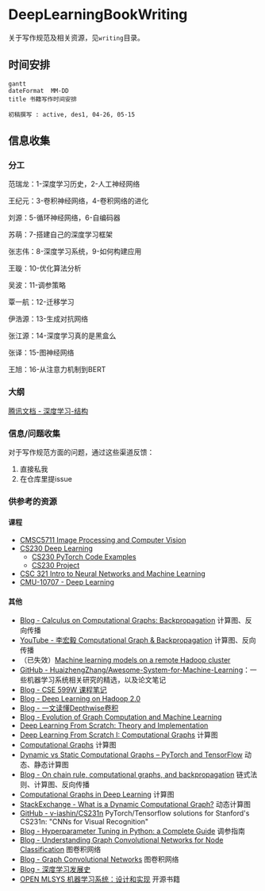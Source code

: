 # DeepLearningBookWriting

关于写作规范及相关资源，见`writing`目录。

## 时间安排

```mermaid
gantt
dateFormat  MM-DD
title 书籍写作时间安排

初稿撰写 : active, des1, 04-26, 05-15
```

## 信息收集

### 分工

范瑞龙：1-深度学习历史，2-人工神经网络

王纪元：3-卷积神经网络，4-卷积网络的进化

刘源：5-循环神经网络，6-自编码器

苏萌：7-搭建自己的深度学习框架

张志伟：8-深度学习系统，9-如何构建应用

王璇：10-优化算法分析

吴波：11-调参策略

覃一航：12-迁移学习

伊浩源：13-生成对抗网络

张江源：14-深度学习真的是黑盒么

张译：15-图神经网络

王旭：16-从注意力机制到BERT

### 大纲

[腾讯文档 - 深度学习-结构](https://docs.qq.com/doc/DRnZYUEpxak9VWExG)

### 信息/问题收集

对于写作规范方面的问题，通过这些渠道反馈：

1. 直接私我
2. 在仓库里提issue

### 供参考的资源

#### 课程

- [CMSC5711 Image Processing and Computer Vision](http://www.cse.cuhk.edu.hk/~khwong/www2/cmsc5711/cmsc5711.html)
- [CS230 Deep Learning](https://cs230.stanford.edu/)
  - [CS230 PyTorch Code Examples](https://cs230.stanford.edu/blog/pytorch/)
  - [CS230 Project](https://cs230.stanford.edu/project/)
- [CSC 321 Intro to Neural Networks and Machine Learning](https://www.cs.toronto.edu/~rgrosse/courses/csc321_2018/)
- [CMU-10707 - Deep Learning](https://deeplearning-cmu-10707-2022spring.github.io/)

#### 其他

- [Blog - Calculus on Computational Graphs: Backpropagation](https://colah.github.io/posts/2015-08-Backprop/) 计算图、反向传播
- [YouTube - 李宏毅 Computational Graph & Backpropagation](https://www.youtube.com/watch?v=-yhm3WdGFok) 计算图、反向传播
- （已失效）[Machine learning models on a remote Hadoop cluster](https://www.ibm.com/docs/en/dselcv?topic=data-machine-learning-models-hadoop)
- [GitHub - HuaizhengZhang/Awesome-System-for-Machine-Learning](https://github.com/HuaizhengZhang/Awesome-System-for-Machine-Learning)：一些机器学习系统相关研究的精选，以及论文笔记
- [Blog - CSE 599W 课程笔记](https://jcf94.com/2018/10/04/2018-10-04-cse559w/)
- [Blog - Deep Learning on Hadoop 2.0](https://medium.com/paypal-tech/deep-learning-on-hadoop-2-0-16b4db3c65dc)
- [Blog - 一文读懂Depthwise卷积](https://blog.csdn.net/weixin_44106928/article/details/103079668)
- [Blog - Evolution of Graph Computation and Machine Learning](https://towardsdatascience.com/evolution-of-graph-computation-and-machine-learning-3211e8682c83) 
- [Deep Learning From Scratch: Theory and Implementation](https://www.codingame.com/playgrounds/9487/deep-learning-from-scratch---theory-and-implementation/computational-graphs)
- [Deep Learning From Scratch I: Computational Graphs](https://www.sabinasz.net/deep-learning-from-scratch-i-computational-graphs/) 计算图
- [Computational Graphs](https://www.tutorialspoint.com/python_deep_learning/python_deep_learning_computational_graphs.htm) 计算图
- [Dynamic vs Static Computational Graphs – PyTorch and TensorFlow](https://www.geeksforgeeks.org/dynamic-vs-static-computational-graphs-pytorch-and-tensorflow/?ref=rp) 动态、静态计算图
- [Blog - On chain rule, computational graphs, and backpropagation](http://outlace.com/on-chain-rule-computational-graphs-and-backpropagation.html) 链式法则、计算图、反向传播
- [Computational Graphs in Deep Learning](https://www.geeksforgeeks.org/computational-graphs-in-deep-learning/) 计算图
- [StackExchange - What is a Dynamic Computational Graph?](https://ai.stackexchange.com/questions/3801/what-is-a-dynamic-computational-graph) 动态计算图
- [GitHub - v-iashin/CS231n](https://github.com/v-iashin/CS231n) PyTorch/Tensorflow solutions for Stanford's CS231n: "CNNs for Visual Recognition"
- [Blog - Hyperparameter Tuning in Python: a Complete Guide](https://neptune.ai/blog/hyperparameter-tuning-in-python-complete-guide) 调参指南
- [Blog - Understanding Graph Convolutional Networks for Node Classification](https://towardsdatascience.com/understanding-graph-convolutional-networks-for-node-classification-a2bfdb7aba7b) 图卷积网络
- [Blog - Graph Convolutional Networks](https://tkipf.github.io/graph-convolutional-networks/) 图卷积网络
- [Blog - 深度学习发展史](https://blog.csdn.net/fendouaini/article/details/79788106)
- [OPEN MLSYS 机器学习系统：设计和实现](https://openmlsys.github.io/index.html) 开源书籍
